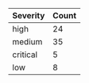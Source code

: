 | Severity | Count |
|----------|-------|
| high | 24 |
| medium | 35 |
| critical | 5 |
| low | 8 |
